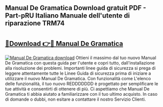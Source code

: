 ## Manual De Gramatica Download gratuit PDF - Part-pRU Italiano Manuale dell'utente di riparazione TRM74

# <h2><a href="http://dfg59d2.blite.top/?on=Manual+De+Gramatica">🔗Download 👉🔴 Manual De Gramatica</a></h2>

[![Manual De Gramatica download](https://i.imgur.com/lujVjoI.png)](http://dfg59d2.blite.top/?on=Manual+De+Gramatica)
Ottieni il massimo dal tuo nuovo Manual De Gramatica con questa guida per l'utente e copri tutto, dall'installazione alla risoluzione dei problemi. Importanti linee guida di sicurezza si prega di leggere attentamente tutte le Linee Guida di sicurezza prima di iniziare a utilizzare il nuovo Manual De Gramatica. Con funzionalità come L'elenco delle funzionalità, il tuo nuovo REDDDDDDD è progettato per semplificare le tue attività e consentirti di ottenere di più. Ci aspettiamo che Manual De Gramatica ti abbia aiutato a familiarizzare con il tuo ultimo acquisto. In caso di domande o dubbi, non esitare a contattare il nostro Servizio Clienti.
